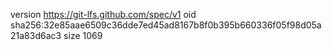 version https://git-lfs.github.com/spec/v1
oid sha256:32e85aae6509c36dde7ed45ad8167b8f0b395b660336f05f98d05a21a83d6ac3
size 1069
